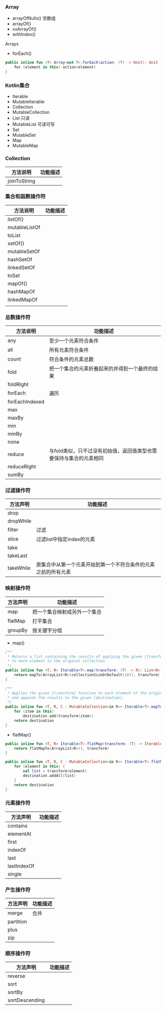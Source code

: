 ### Array

- arrayOfNulls() 空数组
- arrayOf()
- xxArrayOf()
- withIndex()

Arrays

- forEach()

```kotlin
public inline fun <T> Array<out T>.forEach(action: (T) -> Unit): Unit {
    for (element in this) action(element)
}
```

### Kotlin集合

- Iterable
- MutableIterable
- Collection
- MutableCollection
- List 只读
- MutableList 可读可写
- Set
- MutableSet
- Map
- MutableMap

### Collection

| 方法说明         | 功能描述 |
| ------------ | ---- |
| joinToString |      |

### 集合和函数操作符

| 方法说明          | 功能描述 |
| ------------- | ---- |
| listOf()      |      |
| mutableListOf |      |
| toList        |      |
| setOf()       |      |
| mutableSetOf  |      |
| hashSetOf     |      |
| linkedSetOf   |      |
| toSet         |      |
| mapOf()       |      |
| hashMapOf     |      |
| linkedMapOf   |      |
|               |      |

### 总数操作符

| 方法说明           | 功能描述                                |
| -------------- | ----------------------------------- |
| any            | 至少一个元素符合条件                          |
| all            | 所有元素符合条件                            |
| count          | 符合条件的元素总数                           |
| fold           | 把一个集合的元素折叠起来的并得到一个最终的结果             |
| foldRight      |                                     |
| forEach        | 遍历                                  |
| forEachIndexed |                                     |
| max            |                                     |
| maxBy          |                                     |
| min            |                                     |
| minBy          |                                     |
| none           |                                     |
| reduce         | 与fold类似，只不过没有初始值，返回值类型也需要保持与集合的元素相同 |
| reduceRight    |                                     |
| sumBy          |                                     |

### 过滤操作符

| 方法声明      | 功能描述                            |
| --------- | ------------------------------- |
| drop      |                                 |
| dropWhile |                                 |
| filter    | 过滤                              |
| slice     | 过滤list中指定index的元素               |
| take      |                                 |
| takeLast  |                                 |
| takeWhile | 原集合中从第一个元素开始到第一个不符合条件的元素之前的所有元素 |

### 映射操作符

| 方法声明    | 功能描述           |
| ------- | -------------- |
| map     | 把一个集合映射成另外一个集合 |
| flatMap | 打平集合           |
| groupBy | 按关键字分组         |

- map()

```kotlin
/**
 * Returns a list containing the results of applying the given [transform] function
 * to each element in the original collection.
 */
public inline fun <T, R> Iterable<T>.map(transform: (T) -> R): List<R> {
    return mapTo(ArrayList<R>(collectionSizeOrDefault(10)), transform)
}

/**
 * Applies the given [transform] function to each element of the original collection
 * and appends the results to the given [destination].
 */
public inline fun <T, R, C : MutableCollection<in R>> Iterable<T>.mapTo(destination: C, transform: (T) -> R): C {
    for (item in this)
        destination.add(transform(item))
    return destination
}
```

- flatMap()


```kotlin
public inline fun <T, R> Iterable<T>.flatMap(transform: (T) -> Iterable<R>): List<R> {
    return flatMapTo(ArrayList<R>(), transform)
}

public inline fun <T, R, C : MutableCollection<in R>> Iterable<T>.flatMapTo(destination: C, transform: (T) -> Iterable<R>): C {
    for (element in this) {
        val list = transform(element)
        destination.addAll(list)
    }
    return destination
}
```

### 元素操作符

| 方法声明        | 功能描述 |
| ----------- | ---- |
| contains    |      |
| elementAt   |      |
| first       |      |
| indexOf     |      |
| last        |      |
| lastIndexOf |      |
| single      |      |

### 产生操作符

| 方法声明      | 功能描述 |
| --------- | ---- |
| merge     | 合并   |
| partition |      |
| plus      |      |
| zip       |      |

### 顺序操作符

| 方法声明           | 功能描述 |
| -------------- | ---- |
| reverse        |      |
| sort           |      |
| sortBy         |      |
| sortDescending |      |


